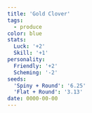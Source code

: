 ```yaml
---
title: 'Gold Clover'
tags:
  - produce
color: blue
stats:
  Luck: '+2'
  Skill: '+1'
personality:
  Friendly: '+2'
  Scheming: '-2'
seeds:
  'Spiny + Round': '6.25'
  'Flat + Round': '3.13'
date: 0000-00-00
---
```


